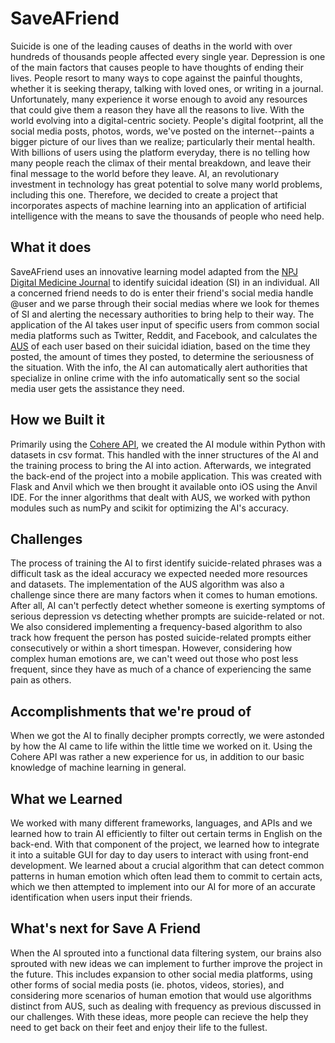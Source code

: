 # SaveAFriend
Suicide is one of the leading causes of deaths in the world with over
hundreds of thousands people affected every single year. Depression is
one of the main factors that causes people to have thoughts of ending their
lives. People resort to many ways to cope against the painful thoughts, whether
it is seeking therapy, talking with loved ones, or writing in a journal. 
Unfortunately, many experience it worse enough to avoid any resources that 
could give them a reason they have all the reasons to live. With the world evolving
into a digital-centric society. People's digital footprint, all the social media
posts, photos, words, we've posted on the internet--paints a bigger picture
of our lives than we realize; particularly their mental health. With
billions of users using the platform everyday, there is no telling how many
people reach the climax of their mental breakdown, and leave their final message
to the world before they leave. AI, an revolutionary investment in technology has
great potential to solve many world problems, including this one. Therefore,
we decided to create a project that incorporates aspects of machine learning into
an application of artificial intelligence with the means to save the thousands of people
who need help.

## What it does
SaveAFriend uses an innovative learning model adapted from the [NPJ Digital Medicine Journal](https://www.nature.com/articles/s41746-020-0287-6) to identify suicidal ideation (SI) in an individual. All a concerned friend needs to do is enter their friend's social media handle @user and we parse through their social medias where we look for themes of SI and alerting the necessary authorities to bring help to their way. The application of the AI takes user input of specific users from common social media platforms such as Twitter, Reddit, and Facebook, and calculates the [AUS](https://arize.com/blog/what-is-auc/#:~:text=To%20calculate%20AUC%2C%20we%20need,positive%20and%20negative%20classes%2C%20respectively) of each user based on their suicidal idiation, based on the time they posted, the amount of times they posted, to determine the seriousness of the situation. With the info, the AI can automatically alert authorities that specialize in online crime with the info automatically sent so the social media user gets the assistance they need. 

## How we Built it
Primarily using the [Cohere API](https://docs.cohere.ai/), we created the AI module within Python with datasets in
csv format. This handled with the inner structures of the AI and the training process
to bring the AI into action. Afterwards, we integrated the back-end of the project into
a mobile application. This was created with Flask and Anvil which we then brought it
available onto iOS using the Anvil IDE. For the inner algorithms that dealt with AUS, we
worked with python modules such as numPy and scikit for optimizing the AI's accuracy.

## Challenges
The process of training the AI to first identify suicide-related phrases was a difficult task as the ideal accuracy we expected
needed more resources and datasets. The implementation of the AUS algorithm was also a challenge since there are many factors
when it comes to human emotions. After all, AI can't perfectly detect whether someone is exerting symptoms of serious depression vs detecting whether prompts are suicide-related or not. We also considered implementing a frequency-based algorithm to also track how frequent the person has posted suicide-related prompts either consecutively or within a short timespan. However, considering how complex human emotions are, we can't weed out those who post less frequent, since they have as much of a chance of experiencing the same pain as others.

## Accomplishments that we're proud of
When we got the AI to finally decipher prompts correctly, we were astonded by how the AI came to life within the little time we worked on it. Using the Cohere API was rather a new experience for us, in addition to our basic knowledge of machine learning in general. 

## What we Learned
We worked with many different frameworks, languages, and APIs and we learned how to train AI efficiently to filter out certain terms in English on the back-end. With that component of the project, we learned how to integrate it into a suitable GUI for day to day users to interact with using front-end development. We learned about a crucial algorithm that can detect common patterns in human emotion which often lead them to commit to certain acts, which we then attempted to implement into our AI for more of an accurate identification when users input their friends.

## What's next for Save A Friend
When the AI sprouted into a functional data filtering system, our brains also sprouted with new ideas we can implement to further improve the project in the future. This includes expansion to other social media platforms, using other forms of social media posts (ie. photos, videos, stories), and considering more scenarios of human emotion that would use algorithms distinct from AUS, such as dealing with frequency as previous discussed in our challenges. With these ideas, more people can recieve the help they need to get back on their feet and enjoy their life to the fullest. 